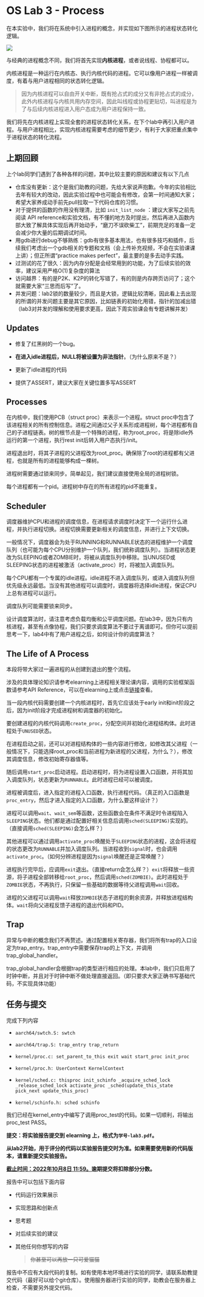 # OS Lab 3 - Process

在本实验中，我们将在系统中引入进程的概念，并实现如下图所示的进程状态转化逻辑。

![](C:\Users\ASUS\AppData\Roaming\marktext\images\2022-09-22-16-00-06-image.png)

与经典的进程概念不同，我们将首先实现**内核进程**，或者说线程、协程都可以。

内核进程是一种运行在内核态、执行内核代码的进程。它可以像用户进程一样被调度，有着与用户进程相同的状态转化逻辑。

> 因为内核进程可以自由开关中断，既有抢占式的成分又有非抢占式的成分，此外内核进程与内核共用内存空间，因此叫线程或协程更贴切，叫进程是为了与后续内核进程进入用户态成为用户进程保持一致。

我们将先在内核进程上实现全套的进程状态转化关系，在下个lab中再引入用户进程。与用户进程相比，实现内核进程需要考虑的细节更少，有利于大家把重点集中于进程状态的转化流程。

## 上期回顾

上个lab同学们遇到了各种各样的问题，其中比较主要的原因和建议有以下几点

- 仓库没有更新：这个是我们助教的问题，先给大家说声抱歉。今年的实验相比去年有较大的改动，因此实验过程中也可能会有修改，会第一时间通知大家；希望大家养成动手前先pull拉取一下代码仓库的习惯。
- 对于提供的函数的作用没有理清，比如 `init_list_node` ：建议大家写之前先阅读 API reference和实验文档，有不懂的地方及时提出，然后再进入函数内部大致了解具体实现后再开始动手，“磨刀不误砍柴工”，前期充足的准备一定会减少你大量的后期调试时间。
- 用gdb进行debug不够熟练：gdb有很多基本用法，也有很多技巧和插件，后续我们考虑出一个gdb相关的专题和文档（会上传补充视频，不会在实验课课上讲）；但正所谓“practice makes perfect”，最主要的是多去动手实践。
- 过测试的花了很久：因为内存分配是会经常用到的功能，为了后续实验的效率，建议采用严格O(1)复杂度的算法
- 访问越界：有的是P2K、K2P的转化写错了，有的则是内存跨页访问了；这个就需要大家“三思而后写”了。
- 并发问题：lab2锁的数量较少，而且是大锁，逻辑比较清晰，因此看上去出现的所谓的并发问题主要是其它原因，比如链表的初始化用错，指针的加减出错（lab3对并发的理解和使用要求更高，因此下周实验课会有专题讲解并发）

## Updates

* 修复了红黑树的一个bug。

* **在进入idle进程后，NULL将被设置为非法指针**。（为什么原来不是？）

* 更新了idle进程的代码

* 提供了ASSERT，建议大家在关键位置多写ASSERT

## Processes

在内核中，我们使用PCB（struct proc）来表示一个进程。struct proc中包含了该进程相关的所有控制信息。进程之间通过父子关系形成进程树，每个进程都有自己的子进程链表。树的根节点是一个特殊的进程，称为root\_proc，将是除idle外运行的第一个进程，执行rest init后转入用户态执行/init。

进程退出时，将其子进程的父进程改为root\_proc。确保除了root的进程都有父进程，也就是所有的进程能够构成一棵树。

进程树需要通过锁来同步。简单起见，我们建议直接使用全局的进程树锁。

每个进程都有一个pid。进程树中存在的所有进程的pid不能重复。

## Scheduler

调度器维护CPU和进程的调度信息，在进程请求调度时决定下一个运行什么进程，并执行进程切换。进程切换需要更新相关的调度信息，并进行上下文切换。

一般情况下，调度器会为处于RUNNING和RUNNABLE状态的进程维护一个调度队列（也可能为每个CPU分别维护一个队列，我们统称调度队列）。当进程状态更改为SLEEPING或者ZOMBIE时，将被从调度队列中移除。当UNUSED或SLEEPING状态的进程被激活（activate\_proc）时，将被加入调度队列。

每个CPU都有一个专属的idle进程。idle进程不进入调度队列，或进入调度队列但优先级永远最低。当没有其他进程可以调度时，调度器将选择idle进程，保证CPU上总有进程可以运行。

调度队列可能需要锁来同步。

设计调度算法时，请注意考虑负载均衡和公平调度问题。在lab3中，因为只有内核进程，甚至有点像协程，我们只要求调度算法不要过于离谱即可。但你可以提前思考一下，lab4中有了用户进程之后，如何设计你的调度算法？

## The Life of A Process

本段将带大家过一遍进程的从创建到退出的整个流程。

涉及的具体理论知识请参考elearning上进程相关理论课内容，调用的实验框架函数请参考API Reference，可以在elearning上或点击[链接](https://www.overleaf.com/project/6322d10d651a179716ac29e2)查看。

当一段内核代码需要创建一个内核进程时，首先它应该处于early init和init阶段之后，因为init阶段才完成进程树和调度器的初始化。

要创建进程的内核代码调用`create_proc`，分配空间并初始化进程结构体。此时进程处于`UNUSED`状态。

在进程启动之前，还可以对进程结构体的一些内容进行修改，如修改其父进程（一般情况下，只能选择root\_proc和当前进程为新进程的父进程，为什么？），修改其调度信息，修改初始寄存器值等。

随后调用`start_proc`启动进程。启动进程时，将为进程设置入口函数，并将其加入调度队列，状态更新为`RUNNABLE`。此时进程已经可以被调度。

进程被调度后，进入指定的进程入口函数，执行进程代码。（真正的入口函数是`proc_entry`，然后才进入指定的入口函数，为什么要这样设计？）

进程可以调用`wait`、`wait_sem`等函数，这些函数会在条件不满足时令进程陷入`SLEEPING`状态。他们都是通过配置好相关信息后调用`sched(SLEEPING)`实现的。（直接调用`sched(SLEEPING)`会怎么样？）

其他进程可以通过调用`activate_proc`唤醒处于`SLEEPING`状态的进程，这会将进程的状态更改为`RUNNABLE`并加入调度队列。当进程收到`signal`时，也会调用`activate_proc`。（如何分辨进程是因为`signal`唤醒还是正常唤醒？）

进程执行完毕后，应调用`exit`退出。（直接return会怎么样？）`exit`将释放一些资源，将子进程全部转移给`root_proc`，然后调用`sched(ZOMBIE)`。此时进程处于`ZOMBIE`状态，不再执行，只保留一些基础的数据等待父进程调用`wait`回收。

进程的父进程可以调用`wait`释放`ZOMBIE`状态子进程的剩余资源，并释放进程结构体。`wait`将向父进程反馈子进程的退出代码和PID。

## Trap

异常与中断的概念我们不再赘述。通过配置相关寄存器，我们将所有trap的入口设定为trap\_entry。trap\_entry中需要保存trap的上下文，并调用trap\_global\_handler。

trap\_global\_handler会根据trap的类型进行相应的处理。本lab中，我们只启用了时钟中断，并且对于时钟中断不做处理直接返回。（即只要求大家正确书写基础代码，不实现具体功能）

## 任务与提交

完成下列内容

* `aarch64/swtch.S: swtch`

* `aarch64/trap.S: trap_entry trap_return`

* `kernel/proc.c: set_parent_to_this exit wait start_proc init_proc`

* `kernel/proc.h: UserContext KernelContext`

* `kernel/sched.c: thisproc init_schinfo _acquire_sched_lock _release_sched_lock activate_proc _sched(update_this_state pick_next update_this_proc)`

* `kernel/schinfo.h: sched schinfo`

我们已经在kernel\_entry中编写了调用proc\_test的代码。如果一切顺利，将输出proc\_test PASS。

**提交：将实验报告提交到 elearning 上，格式为`学号-lab3.pdf`。**

**从lab2开始，用于评分的代码以实验报告提交时为准。如果需要使用新的代码版本，请重新提交实验报告。**

**<u>截止时间：2022年10月8日 11:59。</u>逾期提交将扣除部分分数。**

报告中可以包括下面内容

- 代码运行效果展示

- 实现思路和创新点

- 思考题

- 对后续实验的建议

- 其他任何你想写的内容
  
  > ~~你甚至可以再放一只可爱猫猫~~

报告中不应有大段代码的复制。如有使用本地环境进行实验的同学，请联系助教提交代码（最好可以给个git仓库）。使用服务器进行实验的同学，助教会在服务器上检查，不需要另外提交代码。
